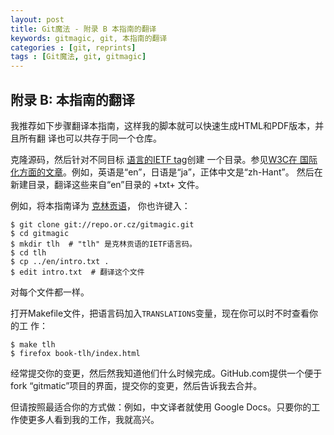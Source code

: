 ```yaml
---
layout: post
title: Git魔法 - 附录 B 本指南的翻译
keywords: gitmagic, git, 本指南的翻译
categories : [git, reprints]
tags : [Git魔法, git, gitmagic]
---
```

## 附录 B: 本指南的翻译 ##

我推荐如下步骤翻译本指南，这样我的脚本就可以快速生成HTML和PDF版本，并且所有翻
译也可以共存于同一个仓库。

克隆源码，然后针对不同目标
[语言的IETF tag](http://www.iana.org/assignments/language-subtag-registry)创建
一个目录。参见[W3C在
国际化方面的文章](
http://www.w3.org/International/articles/language-tags/Overview.en.php)。例如，英语是“en”，日语是“ja”，正体中文是“zh-Hant”。
然后在新建目录，翻译这些来自“en”目录的 +txt+ 文件。

例如，将本指南译为 [克林贡语](http://en.wikipedia.org/wiki/Klingon_language)，
你也许键入：

    $ git clone git://repo.or.cz/gitmagic.git
    $ cd gitmagic
    $ mkdir tlh  # "tlh" 是克林贡语的IETF语言码。
    $ cd tlh
    $ cp ../en/intro.txt .
    $ edit intro.txt  # 翻译这个文件

对每个文件都一样。

打开Makefile文件，把语言码加入`TRANSLATIONS`变量，现在你可以时不时查看你的工
作：

    $ make tlh
    $ firefox book-tlh/index.html

经常提交你的变更，然后然我知道他们什么时候完成。GitHub.com提供一个便于fork
“gitmatic”项目的界面，提交你的变更，然后告诉我去合并。

但请按照最适合你的方式做：例如，中文译者就使用
Google Docs。只要你的工作使更多人看到我的工作，我就高兴。

